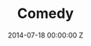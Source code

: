 ---
title: Comedy
date: 2014-07-18 00:00:00 Z
categories:
- Writing
- Video Production
- Sony Vegas Video
- Photoshop
- Acting
layout: default
modal-id: 14
img: comedy.png
alt: comedy
youtube-id: 5WBAJMerbxk
project-name: 
project-url:
description: I wrote, animated, and filmed Catsoline primarily using Photoshop and Sony Vegas.
---